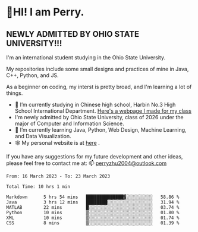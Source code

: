 # 🌄HI! I am Perry. <br> #
## NEWLY ADMITTED BY OHIO STATE UNIVERSITY!!! ##  
I'm an international student studying in the Ohio State University. <br>

My repositories include some small designs and practices of mine in Java, C++, Python, and JS. <br>

As a beginner on coding, my interst is pretty broad, and I'm learning a lot of things. <br>
- 🔭 I’m currently studying in Chinese high school, Harbin No.3 High School International Department. [Here's a webpage I made for my class](https://perry2004.github.io/weirdos/)
- I'm newly admitted by Ohio State University, class of 2026 under the major of Computer and Information Science. 
- 🌱 I’m currently learning Java, Python, Web Design, Machine Learning, and Data Visualization. 
- 🕸️ My personal website is at <a href="https://zhu-yp.cn">here</a> .  

If you have any suggestions for my future development and other ideas, please feel free to contact me at: 📫 [perryzhu2004@outlook.com](mailto:perryzhu2004@outlook.com)

<!--START_SECTION:waka-->

```text
From: 16 March 2023 - To: 23 March 2023

Total Time: 10 hrs 1 min

Markdown      5 hrs 54 mins   ██████████████▓░░░░░░░░░░   58.86 %
Java          3 hrs 12 mins   ████████░░░░░░░░░░░░░░░░░   31.94 %
MATLAB        22 mins         █░░░░░░░░░░░░░░░░░░░░░░░░   03.74 %
Python        10 mins         ▒░░░░░░░░░░░░░░░░░░░░░░░░   01.80 %
XML           10 mins         ▒░░░░░░░░░░░░░░░░░░░░░░░░   01.74 %
CSS           8 mins          ▒░░░░░░░░░░░░░░░░░░░░░░░░   01.39 %
```

<!--END_SECTION:waka-->